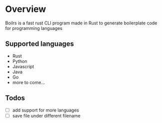 # Overview
Boilrs is a fast rust CLI program made in Rust to generate boilerplate code for programming languages

## Supported languages
- Rust
- Python
- Javascript
- Java
- Go
- more to come...

## Todos
- [ ] add support for more languages
- [ ] save file under different filename
